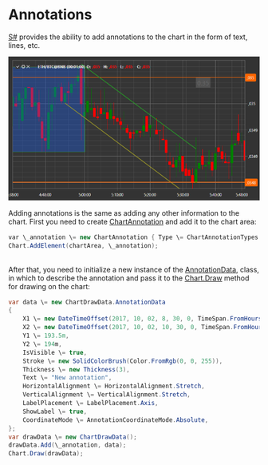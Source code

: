 # Annotations

[S\#](StockSharpAbout.md) provides the ability to add annotations to the chart in the form of text, lines, etc.

![ChartAnnotations](../images/ChartAnnotations.png)

Adding annotations is the same as adding any other information to the chart. First you need to create [ChartAnnotation](../api/StockSharp.Xaml.Charting.ChartAnnotation.html) and add it to the chart area:

```cs
var \_annotation \= new ChartAnnotation { Type \= ChartAnnotationTypes.BoxAnnotation };
Chart.AddElement(chartArea, \_annotation);
		
```

After that, you need to initialize a new instance of the [AnnotationData](../api/StockSharp.Xaml.Charting.ChartDrawData.AnnotationData.html), class, in which to describe the annotation and pass it to the [Chart.Draw](../api/StockSharp.Xaml.Charting.Chart.Draw.html) method for drawing on the chart:

```cs
var data \= new ChartDrawData.AnnotationData
{
    X1 \= new DateTimeOffset(2017, 10, 02, 8, 30, 0, TimeSpan.FromHours(1)),
    X2 \= new DateTimeOffset(2017, 10, 02, 10, 30, 0, TimeSpan.FromHours(1)),
    Y1 \= 193.5m,
    Y2 \= 194m,
    IsVisible \= true,
    Stroke \= new SolidColorBrush(Color.FromRgb(0, 0, 255)),
    Thickness \= new Thickness(3),
    Text \= "New annotation",
    HorizontalAlignment \= HorizontalAlignment.Stretch,
    VerticalAlignment \= VerticalAlignment.Stretch,
    LabelPlacement \= LabelPlacement.Axis,
    ShowLabel \= true,
    CoordinateMode \= AnnotationCoordinateMode.Absolute,
};
var drawData \= new ChartDrawData();
drawData.Add(\_annotation, data);
Chart.Draw(drawData);
		
```
